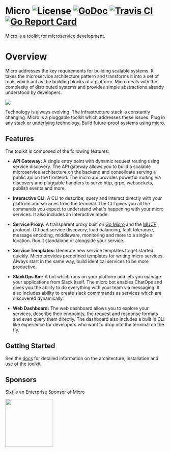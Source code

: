 # Micro [![License](https://img.shields.io/:license-apache-blue.svg)](https://opensource.org/licenses/Apache-2.0) [![GoDoc](https://godoc.org/github.com/micro/micro?status.svg)](https://godoc.org/github.com/micro/micro) [![Travis CI](https://travis-ci.org/micro/micro.svg?branch=master)](https://travis-ci.org/micro/micro) [![Go Report Card](https://goreportcard.com/badge/micro/micro)](https://goreportcard.com/report/github.com/micro/micro)

Micro is a toolkit for microservice development.

# Overview

Micro addresses the key requirements for building scalable systems. It takes the microservice architecture pattern and transforms it into 
a set of tools which act as the building blocks of a platform. Micro deals with the complexity of distributed systems and provides 
simple abstractions already understood by developers.

<img src="https://micro.mu/micro-diag.svg" />

Technology is always evolving. The infrastructure stack is constantly changing. Micro is a pluggable toolkit which addresses these issues. 
Plug in any stack or underlying technology. Build future-proof systems using micro.

## Features

The toolkit is composed of the following features:

- **API Gateway:** A single entry point with dynamic request routing using service discovery. The API gateway allows you to build a scalable 
microservice architecture on the backend and consolidate serving a public api on the frontend. The micro api provides powerful routing 
via discovery and pluggable handlers to serve http, grpc, websockets, publish events and more.

- **Interactive CLI:** A CLI to describe, query and interact directly with your platform and services from the terminal. The CLI 
gives you all the commands you expect to understand what's happening with your micro services. It also includes an interactive mode.

- **Service Proxy:** A transparent proxy built on [Go Micro](https://github.com/micro/go-micro) and the [MUCP](https://github.com/micro/protocol) 
protocol. Offload service discovery, load balancing, fault tolerance, message encoding, middleware, monitoring and more to a single a location. 
Run it standalone or alongside your service.

- **Service Templates:** Generate new service templates to get started quickly. Micro provides predefined templates for writing micro services. 
Always start in the same way, build identical services to be more productive.

- **SlackOps Bot:** A bot which runs on your platform and lets you manage your applications from Slack itself. The micro bot enables ChatOps 
and gives you the ability to do everything with your team via messaging. It also includes ability to create slack commmands as services which 
are discovered dynamically.

- **Web Dashboard:** The web dashboard allows you to explore your services, describe their endpoints, the request and response formats and even 
query them directly. The dashboard also includes a built in CLI like experience for developers who want to drop into the terminal on the fly.

## Getting Started

See the [docs](https://micro.mu/docs/toolkit.html) for detailed information on the architecture, installation and use of the toolkit.

## Sponsors

Sixt is an Enterprise Sponsor of Micro

<a href="https://micro.mu/blog/2016/04/25/announcing-sixt-sponsorship.html"><img src="https://micro.mu/sixt_logo.png" width=150px height="auto" /></a>
